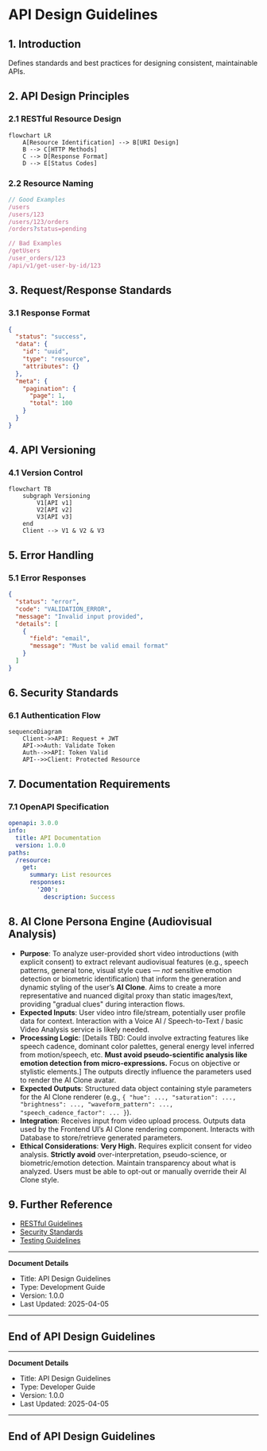# API Design Guidelines



## 1. Introduction

Defines standards and best practices for designing consistent, maintainable APIs.

## 2. API Design Principles

### 2.1 RESTful Resource Design

```mermaid
flowchart LR
    A[Resource Identification] --> B[URI Design]
    B --> C[HTTP Methods]
    C --> D[Response Format]
    D --> E[Status Codes]
```

### 2.2 Resource Naming

```typescript
// Good Examples
/users
/users/123
/users/123/orders
/orders?status=pending

// Bad Examples
/getUsers
/user_orders/123
/api/v1/get-user-by-id/123
```

## 3. Request/Response Standards

### 3.1 Response Format

```json
{
  "status": "success",
  "data": {
    "id": "uuid",
    "type": "resource",
    "attributes": {}
  },
  "meta": {
    "pagination": {
      "page": 1,
      "total": 100
    }
  }
}
```

## 4. API Versioning

### 4.1 Version Control

```mermaid
flowchart TB
    subgraph Versioning
        V1[API v1]
        V2[API v2]
        V3[API v3]
    end
    Client --> V1 & V2 & V3
```

## 5. Error Handling

### 5.1 Error Responses

```json
{
  "status": "error",
  "code": "VALIDATION_ERROR",
  "message": "Invalid input provided",
  "details": [
    {
      "field": "email",
      "message": "Must be valid email format"
    }
  ]
}
```

## 6. Security Standards

### 6.1 Authentication Flow

```mermaid
sequenceDiagram
    Client->>API: Request + JWT
    API->>Auth: Validate Token
    Auth-->>API: Token Valid
    API-->>Client: Protected Resource
```

## 7. Documentation Requirements

### 7.1 OpenAPI Specification

```yaml
openapi: 3.0.0
info:
  title: API Documentation
  version: 1.0.0
paths:
  /resource:
    get:
      summary: List resources
      responses:
        '200':
          description: Success
```

## 8. AI Clone Persona Engine (Audiovisual Analysis)

- **Purpose**: To analyze user-provided short video introductions (with explicit consent) to extract relevant audiovisual features (e.g., speech patterns, general tone, visual style cues — *not* sensitive emotion detection or biometric identification) that inform the generation and dynamic styling of the user’s **AI Clone**. Aims to create a more representative and nuanced digital proxy than static images/text, providing "gradual clues" during interaction flows.
- **Expected Inputs**: User video intro file/stream, potentially user profile data for context. Interaction with a Voice AI / Speech-to-Text / basic Video Analysis service is likely needed.
- **Processing Logic**: [Details TBD: Could involve extracting features like speech cadence, dominant color palettes, general energy level inferred from motion/speech, etc. **Must avoid pseudo-scientific analysis like emotion detection from micro-expressions.** Focus on objective or stylistic elements.] The outputs directly influence the parameters used to render the AI Clone avatar.
- **Expected Outputs**: Structured data object containing style parameters for the AI Clone renderer (e.g., `{ "hue": ..., "saturation": ..., "brightness": ..., "waveform_pattern": ..., "speech_cadence_factor": ... }`).
- **Integration**: Receives input from video upload process. Outputs data used by the Frontend UI’s AI Clone rendering component. Interacts with Database to store/retrieve generated parameters.
- **Ethical Considerations**: **Very High.** Requires explicit consent for video analysis. **Strictly avoid** over-interpretation, pseudo-science, or biometric/emotion detection. Maintain transparency about what is analyzed. Users must be able to opt-out or manually override their AI Clone style.

## 9. Further Reference

* [RESTful Guidelines](../api/rest_guidelines.md)
* [Security Standards](../security/api_security.md)
* [Testing Guidelines](../testing/api_testing.md)

---
**Document Details**
- Title: API Design Guidelines
- Type: Development Guide
- Version: 1.0.0
- Last Updated: 2025-04-05
---
End of API Design Guidelines
---




---
**Document Details**
- Title: API Design Guidelines
- Type: Developer Guide
- Version: 1.0.0
- Last Updated: 2025-04-05
---
End of API Design Guidelines
---
